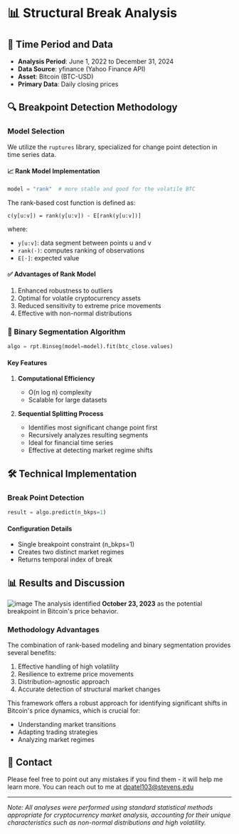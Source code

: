 # 📊 Structural Break Analysis

## 📅 Time Period and Data
- **Analysis Period**: June 1, 2022 to December 31, 2024
- **Data Source**: yfinance (Yahoo Finance API)
- **Asset**: Bitcoin (BTC-USD)
- **Primary Data**: Daily closing prices

## 🔍 Breakpoint Detection Methodology

### Model Selection
We utilize the `ruptures` library, specialized for change point detection in time series data.

#### 📈 Rank Model Implementation
```python
model = "rank"  # more stable and good for the volatile BTC
```

The rank-based cost function is defined as:
```
c(y[u:v]) = rank(y[u:v]) - E[rank(y[u:v])]
```
where:
- `y[u:v]`: data segment between points u and v
- `rank(·)`: computes ranking of observations
- `E[·]`: expected value

#### ✅ Advantages of Rank Model
1. Enhanced robustness to outliers
2. Optimal for volatile cryptocurrency assets
3. Reduced sensitivity to extreme price movements
4. Effective with non-normal distributions

### 🔄 Binary Segmentation Algorithm

```python
algo = rpt.Binseg(model=model).fit(btc_close.values)
```

#### Key Features
1. **Computational Efficiency**
   - O(n log n) complexity
   - Scalable for large datasets

2. **Sequential Splitting Process**
   - Identifies most significant change point first
   - Recursively analyzes resulting segments
   - Ideal for financial time series
   - Effective at detecting market regime shifts

## 🛠️ Technical Implementation

### Break Point Detection
```python
result = algo.predict(n_bkps=1)
```

#### Configuration Details
- Single breakpoint constraint (n_bkps=1)
- Creates two distinct market regimes
- Returns temporal index of break

## 📊 Results and Discussion
![image](https://github.com/user-attachments/assets/e65547fa-6ba0-4d0c-be89-fc7e068c02da)
The analysis identified **October 23, 2023** as the potential breakpoint in Bitcoin's price behavior.

### Methodology Advantages
The combination of rank-based modeling and binary segmentation provides several benefits:
1. Effective handling of high volatility
2. Resilience to extreme price movements
3. Distribution-agnostic approach
4. Accurate detection of structural market changes

This framework offers a robust approach for identifying significant shifts in Bitcoin's price dynamics, which is crucial for:
- Understanding market transitions
- Adapting trading strategies
- Analyzing market regimes

## 📧 Contact
Please feel free to point out any mistakes if you find them - it will help me learn more. You can reach out to me at dpatel103@stevens.edu

---
*Note: All analyses were performed using standard statistical methods appropriate for cryptocurrency market analysis, accounting for their unique characteristics such as non-normal distributions and high volatility.*
